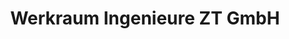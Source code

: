 ---
title: "Werkraum Ingenieure ZT GmbH"
url: /wien/werkraum-ingenieure-zt-gmbh/
shop: Schreibwaren
---
